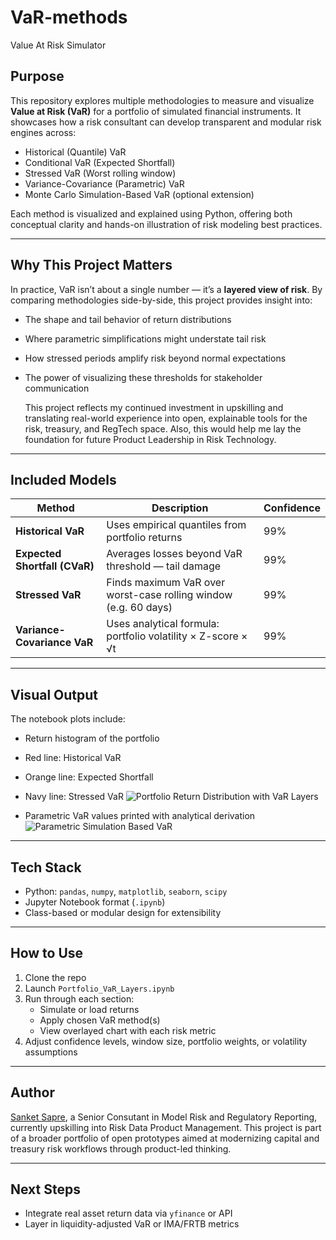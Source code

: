 # VaR-methods
Value At Risk Simulator

## Purpose

This repository explores multiple methodologies to measure and visualize **Value at Risk (VaR)** for a portfolio of simulated financial instruments. It showcases how a risk consultant can develop transparent and modular risk engines across:

- Historical (Quantile) VaR
- Conditional VaR (Expected Shortfall)
- Stressed VaR (Worst rolling window)
- Variance-Covariance (Parametric) VaR
- Monte Carlo Simulation-Based VaR (optional extension)

Each method is visualized and explained using Python, offering both conceptual clarity and hands-on illustration of risk modeling best practices.

---

## Why This Project Matters

In practice, VaR isn’t about a single number — it’s a **layered view of risk**. By comparing methodologies side-by-side, this project provides insight into:

- The shape and tail behavior of return distributions  
- Where parametric simplifications might understate tail risk  
- How stressed periods amplify risk beyond normal expectations  
- The power of visualizing these thresholds for stakeholder communication

  This project reflects my continued investment in upskilling and translating real-world experience into open, explainable tools for the risk, treasury, and RegTech space. Also, this would help me lay the foundation for future Product Leadership in Risk Technology.
---

## Included Models

| Method | Description | Confidence |
|--------|-------------|------------|
| **Historical VaR** | Uses empirical quantiles from portfolio returns | 99% |
| **Expected Shortfall (CVaR)** | Averages losses beyond VaR threshold — tail damage | 99% |
| **Stressed VaR** | Finds maximum VaR over worst-case rolling window (e.g. 60 days) | 99% |
| **Variance-Covariance VaR** | Uses analytical formula: portfolio volatility × Z-score × √t | 99% |

---

## Visual Output

The notebook plots include:

- Return histogram of the portfolio  
- Red line: Historical VaR  
- Orange line: Expected Shortfall  
- Navy line: Stressed VaR
  ![Portfolio Return Distribution with VaR Layers](https://github.com/user-attachments/assets/e3a09f81-36df-43fb-aaa1-7b805800e606)


- Parametric VaR values printed with analytical derivation
![Parametric Simulation Based VaR](https://github.com/user-attachments/assets/89f8ee2a-8e69-4454-9699-0ce14b81041c)

---

## Tech Stack

- Python: `pandas`, `numpy`, `matplotlib`, `seaborn`, `scipy`
- Jupyter Notebook format (`.ipynb`)
- Class-based or modular design for extensibility

---

## How to Use

1. Clone the repo  
2. Launch `Portfolio_VaR_Layers.ipynb`  
3. Run through each section:
    - Simulate or load returns
    - Apply chosen VaR method(s)
    - View overlayed chart with each risk metric
4. Adjust confidence levels, window size, portfolio weights, or volatility assumptions

---

## Author

[Sanket Sapre](https://www.linkedin.com/in/sanket-sapre-483a102a/), a Senior Consutant in Model Risk and Regulatory Reporting, currently upskilling into Risk Data Product Management. This project is part of a broader portfolio of open prototypes aimed at modernizing capital and treasury risk workflows through product-led thinking.

---

## Next Steps

- Integrate real asset return data via `yfinance` or API
- Layer in liquidity-adjusted VaR or IMA/FRTB metrics
